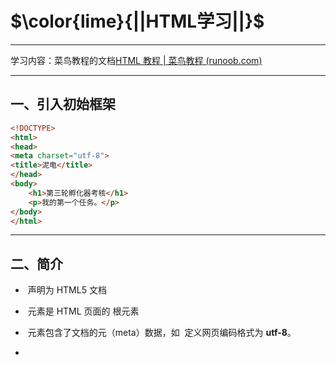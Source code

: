 # $\color{lime}{||HTML学习||}$

---

学习内容：菜鸟教程的文档[HTML 教程 | 菜鸟教程 (runoob.com)](https://www.runoob.com/html/html-tutorial.html)

---

## 一、引入初始框架

```html
<!DOCTYPE>
<html>
<head>
<meta charset="utf-8">
<title>泥电</title> 
</head>
<body>
    <h1>第三轮孵化器考核</h1>
    <p>我的第一个任务。</p>
</body>
</html>
```

--- 

## 二、简介

- **<!DOCTYPE html>** 声明为   HTML5 文档

- **<html>** 元素是 HTML 页面的  根元素

- **<head>** 元素包含了文档的元（meta）数据，如 <meta charset="utf-8"> 定义网页编码格式为 **utf-8**。

- **<title>** 元素描述了文档的标题

- **<body>** 元素包含了可见的页面内容

- **<h1>** 元素定义一个大标题

- **<p>** 元素定义一个段落
  
  <mark><img title="" src="https://www.runoob.com/wp-content/uploads/2013/06/02A7DD95-22B4-4FB9-B994-DDB5393F7F03.jpg" alt="" width="716"></mark>

### （1）什么是HTML？

HTML 是用来描述网页的一种语言。

- HTML 指的是超文本标记语言: **H**yper**T**ext **M**arkup **L**anguage
- HTML 不是一种编程语言，而是一种**标记**语言
- 标记语言是一套**标记标签** (markup tag)
- HTML 使用标记标签来**描述**网页
- HTML 文档包含了HTML **标签**及**文本**内容
- HTML文档也叫做 **web 页面**

---

## （2） HTML 标签

HTML 标记标签通常被称为 HTML 标签 (HTML tag)。

- HTML 标签是由*尖括号*包围的关键词，比如 <html>
- HTML 标签通常是*成对出现*的
- 标签对中的第一个标签是*开始标签*，第二个标签是*结束标签*
- 开始和结束标签也被称为*开放标签*和*闭合标签*

---

## (3)    vs配置和实时预览

<img src="file:///C:/Users/13561/AppData/Roaming/marktext/images/2024-01-28-11-00-48-image.png" title="" alt="" width="860">

---

# 三、基础

## ① HTML 标题

HTML 标题（Heading）是通过<h1> - <h6> 标签来定义的。

```html
<h1>这是一个标题</h1>
<h2>这是一个标题</h2>
<h3>这是一个标题</h3>
```

## ② HTML 段落

HTML 段落是通过标签 <p> 来定义的。

```html
<p>这是一个段落。</p>
<p>这是另外一个段落。</p>
```

## ③ HTML 链接

HTML 链接是通过标签 <a> 来定义的。

```html
<a href="https://www.runoob.com">这是一个链接</a>
```

## ④ HTML 图像

```html
HTML 图像是通过标签<img>来定义的.
<img src="/images/logo.png" width="258" height="39" />
```

**注意：** 图像的名称和尺寸是以属性的形式提供的。

---

# 

# 四、HTML元素

| 开始标签 *                 | 元素内容   | 结束标签 * |
| ---------------------- | ------ | ------ |
| <p>                    | 这是一个段落 | </p>   |
| <a href="default.htm"> | 这是一个链接 | </a>   |
| <br>                   | 换行     |        |

**开始标签常被称为**起始标签（opening tag）**，结束标签常称为**闭合标签（closing tag）。

## ① HTML 元素语法

- HTML 元素以**开始标签**起始
- HTML 元素以**结束标签**终止
- **元素的内容**是开始标签与结束标签之间的内容
- 某些 HTML 元素具有**空内容（empty content）**
- 空元素**在开始标签中进行关闭**（以开始标签的结束而结束）
- 大多数 HTML 元素可拥有**属性**

## ② 嵌套的 HTML 元素

大多数 HTML 元素可以嵌套（HTML 元素可以包含其他 HTML 元素）。

HTML 文档由相互嵌套的 HTML 元素构成。

## ④ HTML 文档实例

```html
<!DOCTYPE html>
<html>

<body>
<p>这是第一个段落。</p>
</body>

</html>
以上实例包含了三个 HTML 元素。
```

## ⑤ HTML 实例解析

**<p> 元素:**

```html
<p>这是第一个段落。</p>

这个 <p> 元素定义了 HTML 文档中的一个段落。  
这个元素拥有一个开始标签 <p> 以及一个结束标签 </p>.  
元素内容是: 这是第一个段落。
```

**<body> 元素:**

```html
<body>  
<p>这是第一个段落。</p>  
</body>
```

<body> 元素定义了 HTML 文档的主体。  
这个元素拥有一个开始标签 <body> 以及一个结束标签 </body>。  
元素内容是另一个 HTML 元素（p 元素）。

**<html> 元素：**

<html>

```html
<html>

<body>
<p>这是第一个段落。</p>
</body>

</html>
```

</html>

<html> 元素定义了整个 HTML 文档。  
这个元素拥有一个开始标签 <html> ，以及一个结束标签 </html>.  
元素内容是另一个 HTML 元素（body 元素）。

## ⑥ HTML 空元素

没有内容的 HTML 元素被称为空元素。空元素是在开始标签中关闭的。

<br> 就是没有关闭标签的空元素（<br> 标签定义换行）。

在 XHTML、XML 以及未来版本的 HTML 中，所有元素都必须被关闭。

在开始标签中添加斜杠，比如 <br />，是关闭空元素的正确方法，HTML、XHTML 和 XML 都接受这种方式。

即使 <br> 在所有浏览器中都是有效的，但使用 <br /> 其实是更长远的保障。

## ⑦ HTML 提示：使用小写标签

HTML 标签对大小写不敏感：<P> 等同于 <p>。许多网站都使用大写的 HTML 标签。

菜鸟教程使用的是小写标签，因为万维网联盟（W3C）在 HTML 4 中**推荐**使用小写，而在未来 (X)HTML 版本中**强制**使用小写。

---

# 五、HTML属性

- HTML 元素可以设置**属性**
- 属性可以在元素中添加**附加信息**
- <mark>属性一般描述于**开始标签**</mark>
- 属性总是以名称/值对的形式出现，**比如：name="value"**。

---

## ① 属性实例

HTML 链接由 <a> 标签定义。链接的地址在 **href 属性**中指定：

```html
<a href="http://www.runoob.com">这是一个链接</a>
```

## ② HTML 属性常用引用属性值

<u>属性值应该始终被包括在引号内。</u>

双引号是最常用的，不过使用单引号也没有问题。

> ![Remark](https://www.runoob.com/images/lamp.gif)**提示:** 在某些个别的情况下，比如属性值本身就含有双引号，那么您必须使用单引号，例如：
> 
> name='John "ShotGun" Nelson'

| 属性    | 描述                                     |
| ----- | -------------------------------------- |
| class | 为html元素定义一个或多个类名（classname）(类名从样式文件引入) |
| id    | 定义元素的唯一id                              |
| style | 规定元素的行内样式（inline style）                |
| title | 描述了元素的额外信息 (作为工具条使用)                   |

更多标准属性说明： [HTML 标准属性参考手册](https://www.runoob.com/tags/ref-standardattributes.html).

例如，以下是一个使用属性的示例：

```html
<a href="https://www.example.com" target="_blank">这是一个链接</a>`
```

在上面的例子中，`href`是链接元素(`<a>`)的属性之一，它指定了链接的目标URL。`

target`是另一个属性，它指定了链接在何处打开，`_blank`表示在新的浏览器窗口中打开链接。

HTML中的属性可以用于各种元素，包括图片、表单元素、样式等。每个元素都具有一组特定的属性，用于定义其行为和外观。可以通过在开始标签中使用属性来设置元素的属性值。

---

# 六、HTML标题

标题（Heading）是通过 <h1> - <h6> 标签进行定义的。

```html
<h1> 定义最大的标题。 <h6> 定义最小的标题。

<h1>这是一个标题。</h1>
<h2>这是一个标题。</h2>
<h3>这是一个标题。</h3>

注释: 浏览器会自动地在标题的前后添加空行。
```

请确保将 HTML 标题 标签只用于标题。不要仅仅是为了生成**粗体**或**大号**的文本而使用标题。

搜索引擎使用标题为您的网页的结构和内容编制索引。

因为用户可以通过标题来快速浏览您的网页，所以用标题来呈现文档结构是很重要的。

应该将 h1 用作主标题（最重要的），其后是 h2（次重要的），再其次是 h3，以此类推。

## 

## HTML 水平线

hr 元素可用于分隔内容。

```html
<p>这是一个段落。</p>
<hr>
<p>这是一个段落。</p>
<hr>
<p>这是一个段落。</p>
```

## HTML 注释

可以将注释插入 HTML 代码中，这样可以提高其可读性，使代码更易被人理解。浏览器会忽略注释，也不会显示它们。

注释写法如下:

```html
<!-- 这是一个注释 -->
```

**注释:** 开始括号之后（左边的括号）需要紧跟一个叹号 ! (英文标点符号)，结束括号之前（右边的括号）不需要，合理地使用注释可以对未来的代码编辑工作产生帮助。

## HTML 折行

如果您希望在不产生一个新段落的情况下进行换行（新行），请使用 `<br>`标签：

```html
<p>这个<br>段落<br>演示了分行的效果</p>
```

`<br />` 元素是一个空的 HTML 元素。由于关闭标签没有任何意义，因此它没有结束标签。

## 实例

```html
<!DOCTYPE html>
<html>
<head>
<meta charset="utf-8">
<title>菜鸟教程(runoob.com)</title>
</head>

<body>

<h1>春晓</h1>

<p>
    春眠不觉晓，
      处处闻啼鸟。
        夜来风雨声，
          花落知多少。
</p>

<p>注意，浏览器忽略了源代码中的排版（省略了多余的空格和换行）。</p>
</body>
</html>
```

输出结果：

```html
春晓

春眠不觉晓， 处处闻啼鸟。 夜来风雨声， 花落知多少。

注意，浏览器忽略了源代码中的排版（省略了多余的空格和换行）。
```

  ---

# 

# 七、HTML 文本格式化

<!DOCTYPE html>

```html
<!DOCTYPE html>
<html>
<head> 
<meta charset="utf-8"> 
<title>菜鸟教程(runoob.com)</title> 
</head> 
<body>

<b>加粗文本</b><br><br>
<i>斜体文本</i><br><br>
<code>电脑自动输出</code><br><br>
这是 <sub> 下标</sub> 和 <sup> 上标</sup>

</body>
</html>
```

<img title="" src="file:///C:/Users/13561/AppData/Roaming/marktext/images/2024-01-28-14-58-30-image.png" alt="" width="264" data-align="left">

```html
<!DOCTYPE html>
<html>
<head>
<meta charset="utf-8">
<title>菜鸟教程(runoob.com)</title>
</head>

<body>

<b>这个文本是加粗的</b>

<br />

<strong>这个文本是加粗的</strong>

<br />

<big>这个文本字体放大</big>

<br />

<em>这个文本是斜体的</em>

<br />

<i>这个文本是斜体的</i>

<br />

<small>这个文本是缩小的</small>

<br />

这个文本包含
<sub>下标</sub>

<br />

这个文本包含
<sup>上标</sup>

</body>
</html>
```

<img src="file:///C:/Users/13561/AppData/Roaming/marktext/images/2024-01-28-15-01-48-image.png" title="" alt="" width="259">

```html
<pre>
此例演示如何使用 pre 标签
对空行和    空格
进行控制
</pre>
```

<img title="" src="file:///C:/Users/13561/AppData/Roaming/marktext/images/2024-01-28-15-04-53-image.png" alt="" data-align="inline" width="257">

```html
<code>计算机输出</code>
<br />
<kbd>键盘输入</kbd>
<br />
<tt>打字机文本</tt>
<br />
<samp>计算机代码样本</samp>
<br />
<var>计算机变量</var>
<br />

<p>
<b>注释：</b>这些标签常用于显示计算机/编程代码。
</p>
```

<img title="" src="file:///C:/Users/13561/AppData/Roaming/marktext/images/2024-01-28-15-05-47-image.png" alt="" width="317">

### 写地址

```html
<address>
Written by <a href="mailto:webmaster@example.com">Jon Doe</a>.<br> 
Visit us at:<br>
Example.com<br>
Box 564, Disneyland<br>
USA
</address>
```

<img src="file:///C:/Users/13561/AppData/Roaming/marktext/images/2024-01-28-15-07-10-image.png" title="" alt="" width="278">

### 缩写和首字母缩写

```html
<abbr title="etcetera">etc.</abbr>
<br />
<acronym title="World Wide Web">WWW</acronym>

<p>在某些浏览器中，当您把鼠标移至缩略词语上时，title 可用于展示表达的完整版本。</p>

<p>仅对于 IE 5 中的 acronym 元素有效。</p>

<p>对于 Netscape 6.2 中的 abbr 和 acronym 元素都有效。</p>
```

<img src="file:///C:/Users/13561/AppData/Roaming/marktext/images/2024-01-28-15-08-35-image.png" title="" alt="" width="478">

### 左右换向

```html
<p>该段落文字从左到右显示。</p>  
<p><bdo dir="rtl">该段落文字从右到左显示。</bdo></p> 
```

<img src="file:///C:/Users/13561/AppData/Roaming/marktext/images/2024-01-28-15-10-46-image.png" title="" alt="" width="235">

### 引用

```html
<p>WWF's goal is to: 
<q>Build a future where people live in harmony with nature.</q>
We hope they succeed.</p>
```

<img src="file:///C:/Users/13561/AppData/Roaming/marktext/images/2024-01-28-15-12-11-image.png" title="" alt="" width="672">

### 标记删除文字

```html
<p>My favorite color is <del>blue</del> <ins>red</ins>!</p>
```

<img src="file:///C:/Users/13561/AppData/Roaming/marktext/images/2024-01-28-15-13-41-image.png" title="" alt="" width="327">

## 总结 HTML 文本格式化标签

| 标签       | 描述     |
| -------- | ------ |
| <b>      | 定义粗体文本 |
| <em>     | 定义着重文字 |
| <i>      | 定义斜体字  |
| <small>  | 定义小号字  |
| <strong> | 定义加重语气 |
| <sub>    | 定义下标字  |
| <sup>    | 定义上标字  |
| <ins>    | 定义插入字  |
| <del>    | 定义删除字  |

## HTML "计算机输出" 标签

| 标签     | 描述        |
| ------ | --------- |
| <code> | 定义计算机代码   |
| <kde>  | 定义键盘码     |
| <samp> | 定义计算机代码样本 |
| <var>  | 定义变量      |
| <pre>  | 定义预格式文本   |

## HTML 引文, 引用, 及标签定义

| 标签           | 描述        |
| ------------ | --------- |
| <abbr>       | 定义缩写      |
| <address>    | 定义地址      |
| <bdo>        | 定义文字方向    |
| <blockquote> | 定义长的引用    |
| <q>          | 定义短的引用语   |
| <cite>       | 定义引用、引证   |
| <dfn>        | 定义一个定义项目。 |

---

# 

# 八、链接

```html
<p>
<a href="/index.html">本文本</a> 是一个指向本网站中的一个页面的链接。</p>

<p><a href="http://www.microsoft.com/">本文本</a> 是一个指向万维网上的页面的链接。</p>

</body>
```

输出结果：

<p>
<a href="/index.html">本文本</a> 是一个指向本网站中的一个页面的链接。</p>

<p><a href="http://www.microsoft.com/">本文本</a> 是一个指向万维网上的页面的链接。</p>

</body>

## ① HTML 超链接

HTML使用标签 <a> 来设置超文本链接。

超链接可以是一个字，一个词，或者一组词，也可以是一幅图像，您可以点击这些内容来跳转到新的文档或者当前文档中的某个部分。

当您把鼠标指针移动到网页中的某个链接上时，箭头会变为一只小手。

在标签 <a> 中使用了 href 属性来描述链接的地址。

默认情况下，链接将以以下形式出现在浏览器中：

- 一个未访问过的链接显示为蓝色字体并带有下划线。
- 访问过的链接显示为紫色并带有下划线。
- 点击链接时，链接显示为红色并带有下划线。

> 注意：如果为这些超链接设置了 CSS 样式，展示样式会根据 CSS 的设定而显示。

## ② HTML 链接语法

以下是 HTML 中创建链接的基本语法和属性：$\color{lime}{<a>}$ 元素：创建链接的主要HTML元素是`<a>`（锚）元素。`<a>`元素具有以下属性：

- `href`：指定链接目标的URL，这是链接的最重要属性。可以是另一个网页的URL、文件的URL或其他资源的URL。
- `target`（可选）：指定链接如何在浏览器中打开。常见的值包括 `_blank`（在新标签或窗口中打开链接）和 `_self`（在当前标签或窗口中打开链接）。
- `title`（可选）：提供链接的额外信息，通常在鼠标悬停在链接上时显示为工具提示。
- `rel`（可选）：指定与链接目标的关系，如 nofollow、noopener 等。

链接的 HTML 代码很简单，它类似这样：

`<a href="url">链接文本</a>`

href 属性描述了链接的目标。

**提示:** *"链接文本"* 不必一定是文本。图片或其他 HTML 元素都可以成为链接。

**文本链接**：最常见的链接类型是文本链接，它使用 <a> 元素将一段文本转化为可点击的链接，例如：

```html
<a href="https://www.example.com">访问示例网站</a>
```

**图像链接**：您还可以使用图像作为链接。在这种情况下，`<a>` 元素包围着 `<img> `元素。例如：

```html
<a href="https://www.example.com">
  <img src="example.jpg" alt="示例图片">
</a>
```

**锚点链接**：除了链接到其他网页外，您还可以在<u>同一页面内创建内部链接</u>，这称为锚点链接。要创建锚点链接，需要在目标位置使用 元素定义一个标记，并使用#符号引用该标记。例如：

```html
<a href="#section2">跳转到第二部分</a>
<!-- 在页面中的某个位置 -->
<a name="section2"></a>
```

**下载链接**：如果您希望链接用于下载文件而不是导航到另一个网页，可以使用 download 属性。例如：

```html
<a href="document.pdf" download>下载文档</a>
```

## ③ HTML 链接- id 属性

id 属性可用于创建一个 HTML 文档书签。

**提示:** 书签不会以任何特殊方式显示，即在 HTML 页面中是不显示的，所以对于读者来说是<mark>隐藏</mark>的。

### 实例

在HTML文档中**插入ID**:

```html
<a id="tips">有用的提示部分</a>
```

在HTML文档中创建一个链接到"有用的提示部分(id="tips"）"：

```html
<a href="#tips">访问有用的提示部分</a>
```

或者，从另一个页面创建一个链接到"有用的提示部分(id="tips"）"：

```html
<a href="https://www.runoob.com/html/html-links.html#tips">
访问有用的提示部分</a>
```

**注意事项：**

 $\color{yellow}{请始终将正斜杠添加到子文件夹}$。假如这样书写链接：href="https://www.runoob.com/html"，就会向服务器产生两次 HTTP 请求。这是因为服务器会添加正斜杠到这个地址，然后创建一个新的请求，就像这样：href="https://www.runoob.com/html/"。

## ④ 实例

**图片链接**

```html
<p>创建图片链接:
<a href="http://www.runoob.com/html/html-tutorial.html">
<img  border="10" src="smiley.gif" alt="HTML 教程" width="32" height="32"></a></p>

<p>无边框的图片链接:
<a href="http://www.runoob.com/html/html-tutorial.html">
<img border="0" src="smiley.gif" alt="HTML 教程" width="32" height="32"></a></p>
```

<img src="file:///C:/Users/13561/AppData/Roaming/marktext/images/2024-01-28-21-54-16-image.png" title="" alt="" width="255">

**定位当前位置**

```html
<p>
<a href="#C4">查看章节 4</a>
</p>

<h2>章节 1</h2>
<p>这边显示该章节的内容……</p>

<h2>章节 2</h2>
<p>这边显示该章节的内容……</p>

<h2>章节 3</h2>
<p>这边显示该章节的内容……</p>

<h2><a id="C4">章节 4</a></h2>
<p>这边显示该章节的内容……</p>

<h2>章节 5</h2>
<p>这边显示该章节的内容……</p>
```

先定义跳转到C4的id的超文本链接，然后给章节四定义了C4的id，这样就可以生成了。见下图首

<img src="file:///C:/Users/13561/AppData/Roaming/marktext/images/2024-01-28-22-01-45-image.png" title="" alt="" width="200">

**跳出框架**

```html
<p>跳出框架?</p> 
<a href="http://www.runoob.com/" target="_top">点击这里!</a> 
```

- `_top`是一个特殊的目标名称，代表顶层窗口或顶层框架。当链接的目标设置为`_top`时，浏览器会忽略当前页面的所有框架和嵌套页面，直接在整个窗口中加载链接的目标页面。
- 这意味着，不论当前页面是否包含在框架中，点击链接后都会跳出框架，将整个窗口显示链接的目标页面。

<img src="file:///C:/Users/13561/AppData/Roaming/marktext/images/2024-01-28-22-13-30-image.png" title="" alt="" width="199">

**电子邮件链接**

```html
<p>
这是一个电子邮件链接：
<a href="mailto:someone@example.com?Subject=Hello%20again" target="_top">
发送邮件</a>
</p>

<p>
<b>注意:</b> 单词之间空格使用 %20 代替，以确保浏览器可以正常显示文本。
</p>
```

<img src="file:///C:/Users/13561/AppData/Roaming/marktext/images/2024-01-28-22-14-47-image.png" title="" alt="" width="629">

```html
<p>
这是另一个电子邮件链接：
<a href="mailto:someone@example.com?cc=someoneelse@example.com&bcc=andsomeoneelse@example.com&subject=Summer%20Party&body=You%20are%20invited%20to%20a%20big%20summer%20party!" target="_top">发送邮件!</a>
</p>

<p>
<b>注意:</b> 单词之间的空格使用 %20 代替，以确保浏览器可以正常显示文本。
</p>
```

<img src="file:///C:/Users/13561/AppData/Roaming/marktext/images/2024-01-28-22-15-55-image.png" title="" alt="" width="649">

---

# 九、头部

## <head>

<head> 元素包含了所有的头部标签元素。在 <head>元素中你可以插入脚本（scripts）, 样式文件（CSS），及各种meta信息。

可以添加在头部区域的元素标签为: <title>, <style>, <meta>, <link>, <script>, <noscript> 和 <base>。

## **<title>**

```html
<title> 标签定义了不同文档的标题。

<title> 在 HTML/XHTML 文档中是必需的。

<title> 元素:
定义了浏览器工具栏的标题
当网页添加到收藏夹时，显示在收藏夹中的标题
显示在搜索引擎结果页面的标题
```

```html
<!DOCTYPE html>
<html>
<head>
<meta charset="utf-8"> 
<title>我的 HTML 的第一页</title>
</head>

<body>
<p>浏览器中包含body元素的内容。</p>
<p>浏览器的标题包含title元素的内容</p>
</body>

</html>
```

<img src="file:///C:/Users/13561/AppData/Roaming/marktext/images/2024-01-28-22-20-19-image.png" title="" alt="" width="331">

## **<base>**

描述基本的链接地址/链接目标，该标签作为HTML文档中所有的链接标签的默认链接:

```html
<!DOCTYPE html>
<html>
<head>
<meta charset="utf-8"> 
<title>菜鸟教程(runoob.com)</title> 
<base href="https://www.runoob.com/images/" target="_blank">
</head>

<body>
<img src="logo.png"> - 注意这里我们设置了图片的相对地址。能正常显示是因为我们在 head 部分设置了 base 标签，该标签指定了页面上所有链接的默认 URL，所以该图片的访问地址为 "https://www.runoob.com/images/logo.png"
<br><br>
<a href="https://www.runoob.com">菜鸟教程</a> - 注意这个链接会在新窗口打开，即便它没有 target="_blank" 属性。因为在 base 标签里我们已经设置了 target 属性的值为 "_blank"。

</body>
</html>
```

注意：target为blank的意思前面有提到，其实就是在新窗口打开，self是在当前窗口，top则会跳出。我对base的理解就是基础，body所有的基础，在此之上的宏定义。

<img title="" src="file:///C:/Users/13561/AppData/Roaming/marktext/images/2024-01-28-22-27-53-image.png" alt="" width="559">

## <link>

定义了文档与外部资源之间的关系。

通常用于链接到样式表。

```html
<head>
<link rel="stylesheet" type="text/css" href="mystyle.css">
</head>
```

- `rel="stylesheet"`指定了被链接的资源是一个**样式表**。
- `type="text/css"`表示被链接的资源是CSS文件。
- `href="mystyle.css"`指定了CSS文件的路径。在这个例子中，CSS文件的路径为<u>相对路径</u>，即相对于当前HTML文件的位置。

通过将上述代码添加到HTML文档的`<head>`标签内，浏览器会根据给定的路径加载并应用名为`mystyle.css`的CSS文件，从而改变HTML文档中相关元素的样式。这样可以将样式与HTML内容分离，使得样式的管理和维护更加方便。

## <style>

```html
<style> 标签定义了HTML文档的样式文件引用地址.
在<style> 元素中你也可以直接添加样式来渲染 HTML 文档:
```

```html
<head>
<style type="text/css">
body {
    background-color:yellow;
}
p {
    color:blue
}
</style>
</head>
```

## <meta>

meta标签描述了一些基本的元数据。

<meta> 标签提供了元数据.元数据也不显示在页面上，但会被浏览器解析。

META 元素通常用于指定网页的描述，关键词，文件的最后修改时间，作者，和其他元数据。

元数据可以使用于浏览器（如何显示内容或重新加载页面），搜索引擎（关键词），或其他Web服务。

```html
<meta> 一般放置于 <head> 区域

为搜索引擎定义关键词:
<meta name="keywords" content="HTML, CSS, XML, XHTML, JavaScript">
为网页定义描述内容:
<meta name="description" content="免费 Web & 编程 教程">提供网页的简短描述，通常用于搜索引擎结果页面的显示。
定义网页作者:
<meta name="author" content="Runoob">
每30秒钟刷新当前页面:
<meta http-equiv="refresh" content="30">指定页面的自动刷新或重定向行为
```

是的，`<meta>`元素中包含的元数据通常不会直接在页面上显示出来，而是提供给浏览器、搜索引擎和其他Web工具使用的信息。这些信息可以影响页面的呈现方式、搜索引擎索引行为以及用户体验，但<mark>不会直接呈现为可见内容</mark>。

例如，设置字符编码的`<meta>`元素确保了页面中的文本能够以正确的编码方式显示，但这个元素本身并不在页面上显示出来。同样，描述网页内容的`<meta name="description" content="描述内容">`元素提供给搜索引擎<u>用于生成搜索结果摘要</u>，但它本身也不在页面上呈现为可见文本。

---

# 

# 十、HTML CSS

CSS (Cascading Style Sheets) 用于渲染HTML元素标签的样式。

## 如何使用CSS

> CSS 是在 HTML 4 开始使用的,是为了更好的渲染HTML元素而引入的.
> 
> CSS 可以通过以下方式添加到HTML中:
> 
> - 内联样式- 在HTML元素中使用"style" **属性**
> - 内部样式表 -在HTML文档头部 区域使用

## HTML样式实例 - 背景颜色

> 背景色属性（background-color）定义一个元素的背景颜色：

```html
<body style="background-color:yellow;">
 <h2 style="background-color:red;">这是一个标题</h2>
 <p style="background-color:green;">这是一个段落。
</p>
</body>
```

## HTML 样式实例 - 字体, 字体颜色 ，字体大小

> 我们可以使用font-family（字体），color（颜色），和font-size（字体大小）属性来定义字体的样式:

```html
<h1 style="font-family:verdana;">一个标题</h1>
<p style="font-family:arial;color:red;font-size:20px;">一个段落。</p>
```

> 现在通常使用font-family（字体），color（颜色），和font-size（字体大小）属性来定义文本样式，而不是使用<font>标签。

---

## HTML 样式实例 - 文本对齐方式

> 使用 text-align（文字对齐）属性指定文本的水平与垂直对齐方式：
> 
> ```html
> <h1 style="text-align:center;">居中对齐的标题</h1> <p>这是一个段落。</p>
> ```

## 内部样式表

> 当单个文件需要特别样式时，就可以使用内部样式表。你可以在<head> 部分通过 <style>标签定义内部样式表:
> 
> ```html
> <head>
> <style type="text/css">
> body {background-color:yellow;}
> p {color:blue;}
> </style>
> </head>
> ```

## !!!!!!!!!!!!外部样式表!!!

当样式需要被应用到很多页面的时候，外部样式表将是理想的选择。使用外部样式表，你就可以通过更改一个文件来改变整个站点的外观。

> ```html
> <head>
> <link rel="stylesheet" type="text/css" href="mystyle.css">
> </head>
> ```

<img title="" src="file:///C:/Users/13561/AppData/Roaming/marktext/images/2024-01-31-22-39-45-image.png" alt="" width="512">先写css文档 然后在html的head部分链接进来 作为格式 可以重复使用<img title="" src="file:///C:/Users/13561/AppData/Roaming/marktext/images/2024-01-31-22-38-14-image.png" alt="" width="511">

## HTML 样式标签

| 标签                                                    | 描述       |
| ----------------------------------------------------- | -------- |
| [<style>](https://www.runoob.com/tags/tag-style.html) | 定义文本样式   |
| [<link>](https://www.runoob.com/tags/tag-link.html)   | 定义资源引用地址 |

---

## 十一、图像

`<img>` 是空标签，意思是说，它只包含属性，并且没有闭合标签。

要在页面上显示图像，你需要使用源属性（src）。src 指 "source"。源属性的值是图像的 URL 地址。

**定义图像的语法是：**

`<img src="*url*" alt="*some_text*">`

URL 指存储图像的位置。如果名为 "pulpit.jpg" 的图像位于 www.runoob.com 的 images 目录中，那么其 URL 为 [http://www.runoob.com/images/pulpit.jpg](https://www.runoob.com/images/pulpit.jpg)。

浏览器将图像显示在文档中图像标签出现的地方。如果你将图像标签置于两个段落之间，那么浏览器会首先显示第一个段落，然后显示图片，最后显示第二段。

alt 属性用来为图像定义一串预备的可替换的文本。

替换文本属性的值是用户定义的。

`<img src="boat.gif" alt="Big Boat">`

在浏览器无法载入图像时，替换文本属性告诉读者失去的信息。

height（高度） 与 width（宽度）属性用于设置图像的高度与宽度。

属性值默认单位为像素:

```html
<img src="pulpit.jpg" alt="Pulpit rock" width="304" height="228">
```

**浮动实例**

```html
<p>
<img src="smiley.gif" alt="Smiley face" style="float:left" width="32" height="32"> 一个带图片的段落，图片浮动在这个文本的左边。
</p>

<p>
<img src="smiley.gif" alt="Smiley face" style="float:right" width="32" height="32"> 一个带图片的段落，图片浮动在这个文本的右边。
</p>
```

<img src="file:///C:/Users/13561/AppData/Roaming/marktext/images/2024-01-31-22-51-25-image.png" title="" alt="" width="738">

**图片链接实例**

> ```html
> <p>创建图片链接:
> <a href="http://www.runoob.com/html/html-tutorial.html">
> <img  border="10" src="smiley.gif" alt="HTML 教程" width="32" height="32"></a></p>
> 
> <p>无边框的图片链接:
> <a href="http://www.runoob.com/html/html-tutorial.html">
> <img border="0" src="smiley.gif" alt="HTML 教程" width="32" height="32"></
> ```

> ![](C:\Users\13561\AppData\Roaming\marktext\images\2024-01-31-22-54-20-image.png)

**图片映射！！！！感觉会用到！！点击图片不同位置可以得到不同图片跳转**

> ```html
> <p>点击太阳或其他行星，注意变化：</p>
> 
> <img src="planets.gif" width="145" height="126" alt="Planets" usemap="#planetmap">
> 
> <map name="planetmap">
>   <area shape="rect" coords="0,0,82,126" alt="Sun" href="sun.htm">
>   <area shape="circle" coords="90,58,3" alt="Mercury" href="mercur.htm">
>   <area shape="circle" coords="124,58,8" alt="Venus" href="venus.htm">
> </map>
> ```

> <img src="file:///C:/Users/13561/AppData/Roaming/marktext/images/2024-01-31-22-56-08-image.png" title="" alt="" width="255">

## HTML 图像标签

| 标签       | 描述            |
| -------- | ------------- |
| `<img>`  | 定义图像          |
| `<map>`  | 定义图像地图        |
| `<area>` | 定义图像地图中的可点击区域 |

---

## 

## 十二、表格

# HTML 表格

HTML 表格由 <table> 标签来定义。

HTML 表格是一种用于展示结构化数据的标记语言元素。

每个表格均有若干行（由 <tr> 标签定义），每行被分割为若干单元格（由 <td> 标签定义），表格可以包含标题行（<th>）用于定义列的标题。

- **tr**：tr 是 table row 的缩写，表示表格的<mark>一行</mark>。
- **td**：td 是 table data 的缩写，表示表格的<mark>数据</mark>单元格。
- **th**：th 是 table header的缩写，表示表格的<mark>表头</mark>单元格。

数据单元格可以包含文本、图片、列表、段落、表单、水平线、表格等等。

```html
<table>
  <thead>
    <tr>
      <th>列标题1</th>
      <th>列标题2</th>
      <th>列标题3</th>
    </tr>
  </thead>
  <tbody>
    <tr>
      <td>行1，列1</td>
      <td>行1，列2</td>
      <td>行1，列3</td>
    </tr>
    <tr>
      <td>行2，列1</td>
      <td>行2，列2</td>
      <td>行2，列3</td>
    </tr>
  </tbody>
</table>
```

- **<thead > 用于定义表格的标题部分:** 在 <thead > 中，使用 <th > 元素定义列的标题，以上实例中列标题分别为"列标题1"，"列标题2"和"列标题3"。

- **<tbody > 用于定义表格的主体部分:** 在 <tbody > 中，使用 <tr > 元素定义行，并在每行中使用 <td > 元素定义单元格数据，以上实例中有两行数据，每行包含三个单元格。

通过使用 <th > 元素定义列标题，可以使其在表格中以粗体显示，与普通单元格区分开来。

HTML 表格还可以具有其他部分，如 <tfoot > （表格页脚）和 <caption > （表格标题），<tfoot > 可用于在表格的底部定义摘要、统计信息等内容。 <caption > 可用于为整个表格定义标题。

HTML 表格还支持合并单元格和跨行/跨列的操作，以及其他样式和属性的应用，以满足各种需求。

我们也可以使用 CSS 来进一步自定义表格的样式和外观。

>  `<table border=" 数字 ">`可以设置表格边框宽度,数字为0则没有边框。
> 
> ```html
> <h4>水平标题:</h4>
> <table border="1">
> <tr>
>   <th>Name</th>
>   <th>Telephone</th>
>   <th>Telephone</th>
> </tr>
> <tr>
>   <td>Bill Gates</td>
>   <td>555 77 854</td>
>   <td>555 77 855</td>
> </tr>
> </table>
> 
> <h4>垂直标题:</h4>
> <table border="1">
> <tr>
>   <th>First Name:</th>
>   <td>Bill Gates</td>
> </tr>
> <tr>
>   <th>Telephone:</th>
>   <td>555 77 854</td>
> </tr>
> <tr>
>   <th>Telephone:</th>
>   <td>555 77 855</td>
> </tr>
> </table>
> ```

> 表格想要有标题，用`<caption></caption>`

> 表格想单独跨两行，可以用rouspan=“ 数字 ”
> 
> ```html
> <h4>单元格跨两行:</h4>
> <table border="1">
> <tr>
>   <th>First Name:</th>
>   <td>Bill Gates</td>
> </tr>
> <tr>
>   <th rowspan="2">Telephone:</th>
>   <td>555 77 854</td>
> </tr>
> <tr>
>   <td>555 77 855</td>
> </tr>
> </table>
> ```

> 单元格边距可以这样写：
> 
> ```html
> <h4>有单元格边距:</h4>
> <table border="1" 
> cellpadding="10">
> <tr>
>   <td>First</td>
>   <td>Row</td>
> </tr>   
> <tr>
>   <td>Second</td>
>   <td>Row</td>
> </tr>
> </table>
> ```

---

## 十三、列表

> <ul>是无序列表，<li>是每个列表始于的标签。
> 
> <ol>是有序列表标签
> 
> ```html
> <ol>
> <li>Coffee</li>
> <li>Milk</li>
> </ol>
> 浏览器中显示如下：
> 
> 1.Coffee
> 2.Milk
> ```

> 自定义列表从<dl>开始，每个列表项从<dt>开始，每个列表项的定义从<dd>开始。
> 
> > ```html
> > <dl>
> > <dt>Coffee</dt>
> > <dd>- black hot drink</dd>
> > <dt>Milk</dt>
> > <dd>- white cold drink</dd>
> > </dl>
> > ```

> <ol>标签里也可以写入type来定义排序符号。
> 
> > ```html
> > <h4>大写字母列表：</h4>
> > <ol type="A">
> >  <li>Apples</li>
> >  <li>Bananas</li>
> >  <li>Lemons</li>
> >  <li>Oranges</li>
> > </ol>
> > 得到
> > 大写字母列表：
> > A.Apples
> > B.Bananas
> > C.Lemons
> > D.Oranges
> > ```

> 嵌套列表
> 
> ```html
> <h4>嵌套列表：</h4>
> <ul>
>   <li>Coffee</li>
>   <li>Tea
>     <ul>
>       <li>Black tea</li>
>       <li>Green tea</li>
>     </ul>
>   </li>
>   <li>Milk</li>
> </ul>
> ```

---

## 十四、区块

```html
HTML 可以通过 <div> 和 <span>将元素组合起来。

HTML 区块元素
大多数 HTML 元素被定义为块级元素或内联元素。

块级元素在浏览器显示时，通常会以新行来开始（和结束）。

实例: <h1>, <p>, <ul>, <table>

HTML内联元素在显示时通常不会以新行开始。

实例: <b>, <td>, <a>, <img>


HTML <div> 元素是块级元素，它可用于组合其他 HTML 元素的容器。

<div> 元素没有特定的含义。除此之外，由于它属于块级元素，浏览器会在其前后显示折行。

如果与 CSS 一同使用，<div> 元素可用于对大的内容块设置样式属性。

<div> 元素的另一个常见的用途是文档布局。它取代了使用表格定义布局的老式方法。使用 <table> 元素进行文档布局不是表格的正确用法。<table> 元素的作用是显示表格化的数据。

HTML <span> 元素
HTML <span> 元素是内联元素，可用作文本的容器

<span> 元素也没有特定的含义。

当与 CSS 一同使用时，<span> 元素可用于为部分文本设置样式属性。


<div>    定义了文档的区域，块级 (block-level)
<span>    用来组合文档中的行内元素， 内联元素(inline)
```

> 用div把页面分成一块块，它本身只是用于标记，个人感觉，前面先预先定义（这个时候不用结束/div）某块风格然后名一个id，下文调用它。
> 
> ```html
> <div id="container" style="width:500px">
> 
> <div id="header" style="background-color:#FFA500;">
> 
> <h1 style="margin-bottom:0;">主要的网页标题</h1></div>
> 
> <div id="menu" style="background-color:#FFD700;height:200px;width:100px;float:left;">
> <b>菜单</b><br>
> HTML<br>
> CSS<br>
> JavaScript</div>
> 
> <div id="content" style="background-color:#EEEEEE;height:200px;width:400px;float:left;">
> 内容在这里</div>
> 
> <div id="footer" style="background-color:#FFA500;clear:both;text-align:center;">
> 版权 © runoob.com</div>
> 
> </div>
> ```

---

## 十五、表单

```html
HTML 表单用于收集用户的输入信息。

HTML 表单表示文档中的一个区域，此区域包含交互控件，将用户收集到的信息发送到 Web 服务器。

HTML 表单通常包含各种输入字段、复选框、单选按钮、下拉列表等元素。

以下是一个简单的HTML表单的例子：

<form> 元素用于创建表单，action 属性定义了表单数据提交的目标 URL，method 属性定义了提交数据的 HTTP 方法（这里使用的是 "post"）。
<label> 元素用于为表单元素添加标签，提高可访问性。
<input> 元素是最常用的表单元素之一，它可以创建文本输入框、密码框、单选按钮、复选框等。type 属性定义了输入框的类型，id 属性用于关联 <label> 元素，name 属性用于标识表单字段。
<select> 元素用于创建下拉列表，而 <option> 元素用于定义下拉列表中的选项.
表单元素是允许用户在表单中输入内容，比如：文本域（textarea）、下拉列表（select）、单选框（radio-buttons）、复选框（checkbox） 等等。
```

```html
接下来我们介绍几种常用的输入类型。

一、
文本域通过 <input type="text"> 标签来设定，当用户要在表单中键入字母、数字等内容时，就会用到文本域。

实例
<form>
First name: <input type="text" name="firstname"><br>
Last name: <input type="text" name="lastname">
</form>

二、
密码字段通过标签 <input type="password"> 来定义:

实例
<form>
Password: <input type="password" name="pwd">
</form>

三、
单选按钮（Radio Buttons）
<input type="radio"> 标签定义了表单的单选框选项:

实例
<form action="">
<input type="radio" name="sex" value="male">男<br>
<input type="radio" name="sex" value="female">女
</form>

四、
复选框（Checkboxes）
<input type="checkbox"> 定义了复选框。

复选框可以选取一个或多个选项：

实例
<form>
<input type="checkbox" name="vehicle" value="Bike">我喜欢自行车<br>
<input type="checkbox" name="vehicle" value="Car">我喜欢小汽车
</form>

五、
提交按钮(Submit)
<input type="submit"> 定义了提交按钮。

当用户单击确认按钮时，表单的内容会被传送到服务器。表单的动作属性 action 定义了服务端的文件名。

action 属性会对接收到的用户输入数据进行相关的处理:

实例
<form name="input" action="html_form_action.php" method="get">
Username: <input type="text" name="user">
<input type="submit" value="Submit">
</form>

以上实例中有一个 method 属性，它用于定义表单数据的提交方式，可以是以下值：

post：指的是 HTTP POST 方法，表单数据会包含在表单体内然后发送给服务器，用于提交敏感数据，如用户名与密码等。

get：默认值，指的是 HTTP GET 方法，表单数据会附加在 action 属性的 URL 中，并以 ?作为分隔符，一般用于不敏感信息，如分页等。例如：https://www.runoob.com/?page=1，这里的 page=1 就是 get 方法提交的数据。
```

---

## 十六、框架

通过使用框架，你可以在同一个浏览器窗口中显示不止一个页面。

```html
iframe语法:

<iframe src="URL"></iframe>
该URL指向不同的网页。

iframe - 设置高度与宽度
height 和 width 属性用来定义iframe标签的高度与宽度。

属性默认以像素为单位, 但是你可以指定其按比例显示 (如："80%")。

实例
<iframe src="demo_iframe.htm" width="200" height="200"></iframe>


iframe - 移除边框
frameborder 属性用于定义iframe表示是否显示边框。

设置属性值为 "0" 移除iframe的边框:

实例
<iframe src="demo_iframe.htm" frameborder="0"></iframe>
```

```html
使用 iframe 来显示目标链接页面
iframe 可以显示一个目标链接的页面

目标链接的属性必须使用 iframe 的属性，如下实例:

实例
<iframe src="demo_iframe.htm" name="iframe_a"></iframe>
<p><a href="https://www.runoob.com" target="iframe_a" rel="noopener">RUNOOB.COM</a></p>
```

<img src="file:///C:/Users/13561/AppData/Roaming/marktext/images/2024-02-01-15-58-21-image.png" title="" alt="" width="278">

<img src="file:///C:/Users/13561/AppData/Roaming/marktext/images/2024-02-01-15-56-24-image.png" title="" alt="" width="458">

> target就是指向对应name的声明，然后点击一下那个图片，会显示链接的页面。

---
